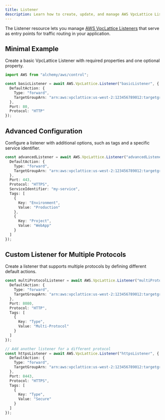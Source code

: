 ```yaml
---
title: Listener
description: Learn how to create, update, and manage AWS VpcLattice Listeners using Alchemy Cloud Control.
---
```


The Listener resource lets you manage [AWS VpcLattice Listeners](https://docs.aws.amazon.com/vpclattice/latest/userguide/) that serve as entry points for traffic routing in your application. 

## Minimal Example

Create a basic VpcLattice Listener with required properties and one optional property.

```ts
import AWS from "alchemy/aws/control";

const basicListener = await AWS.VpcLattice.Listener("basicListener", {
  DefaultAction: {
    Type: "forward",
    TargetGroupArn: "arn:aws:vpclattice:us-west-2:123456789012:targetgroup/my-target-group"
  },
  Port: 80,
  Protocol: "HTTP"
});
```

## Advanced Configuration

Configure a listener with additional options, such as tags and a specific service identifier.

```ts
const advancedListener = await AWS.VpcLattice.Listener("advancedListener", {
  DefaultAction: {
    Type: "forward",
    TargetGroupArn: "arn:aws:vpclattice:us-west-2:123456789012:targetgroup/my-advanced-target-group"
  },
  Port: 443,
  Protocol: "HTTPS",
  ServiceIdentifier: "my-service",
  Tags: [
    {
      Key: "Environment",
      Value: "Production"
    },
    {
      Key: "Project",
      Value: "WebApp"
    }
  ]
});
```

## Custom Listener for Multiple Protocols

Create a listener that supports multiple protocols by defining different default actions.

```ts
const multiProtocolListener = await AWS.VpcLattice.Listener("multiProtocolListener", {
  DefaultAction: {
    Type: "forward",
    TargetGroupArn: "arn:aws:vpclattice:us-west-2:123456789012:targetgroup/my-multi-protocol-target-group"
  },
  Port: 8080,
  Protocol: "HTTP",
  Tags: [
    {
      Key: "Type",
      Value: "Multi-Protocol"
    }
  ]
});

// Add another listener for a different protocol
const httpsListener = await AWS.VpcLattice.Listener("httpsListener", {
  DefaultAction: {
    Type: "forward",
    TargetGroupArn: "arn:aws:vpclattice:us-west-2:123456789012:targetgroup/my-https-target-group"
  },
  Port: 8443,
  Protocol: "HTTPS",
  Tags: [
    {
      Key: "Type",
      Value: "Secure"
    }
  ]
});
```